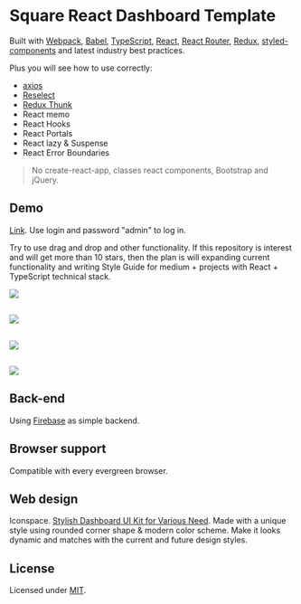 # Square React Dashboard Template

Built with [Webpack](https://webpack.js.org/), [Babel](https://babeljs.io/), [TypeScript](https://www.typescriptlang.org/), [React](https://reactjs.org/), [React Router](https://reacttraining.com/react-router/web/guides/quick-start), [Redux](https://redux.js.org/), [styled-components](https://www.styled-components.com/) and latest industry best practices.

Plus you will see how to use correctly:
- [axios](https://github.com/axios/axios)
- [Reselect](https://github.com/reduxjs/reselect)
- [Redux Thunk](https://github.com/reduxjs/redux-thunk)
- React memo
- React Hooks
- React Portals
- React lazy & Suspense
- React Error Boundaries

> No create-react-app, classes react components, Bootstrap and jQuery.

## Demo

[Link](https://heysafronov.github.io/square-react-dashboard/dist/#/login). Use login and password "admin" to log in.

Try to use drag and drop and other functionality. If this repository is interest and will get more than 10 stars, then the plan is will  expanding current functionality and writing Style Guide for medium + projects with React + TypeScript technical stack.


<img src="https://raw.githubusercontent.com/heysafronov/square-react-dashboard/master/src/assets/images/github/1.png?token=AH7OSB5PYK3KP7EJQ5UZIWS57NC7C">

##
<img src="https://raw.githubusercontent.com/heysafronov/square-react-dashboard/master/src/assets/images/github/2.png?token=AH7OSB5IMVKZRKF4IGWPYGC57NE6W">

##
<img src="https://raw.githubusercontent.com/heysafronov/square-react-dashboard/master/src/assets/images/github/3.png?token=AH7OSB62OXLUV4MUGGZNIES57NFBM">

##
<img src="https://raw.githubusercontent.com/heysafronov/square-react-dashboard/master/src/assets/images/github/4.png?token=AH7OSBY673H43LTKHI6BCC257NFHS">


## Back-end
Using [Firebase](https://firebase.google.com/) as simple backend.

## Browser support
Compatible with every evergreen browser.

## Web design
Iconspace. [Stylish Dashboard UI Kit for Various Need](https://iconspace.co/product/square-dashboard-ui-kit/). Made with a unique style using rounded corner shape & modern color scheme. Make it looks dynamic and matches with the current and future design styles.

## License
Licensed under [MIT](https://github.com/heysafronov/square-react-dashboard/blob/master/LICENSE).
